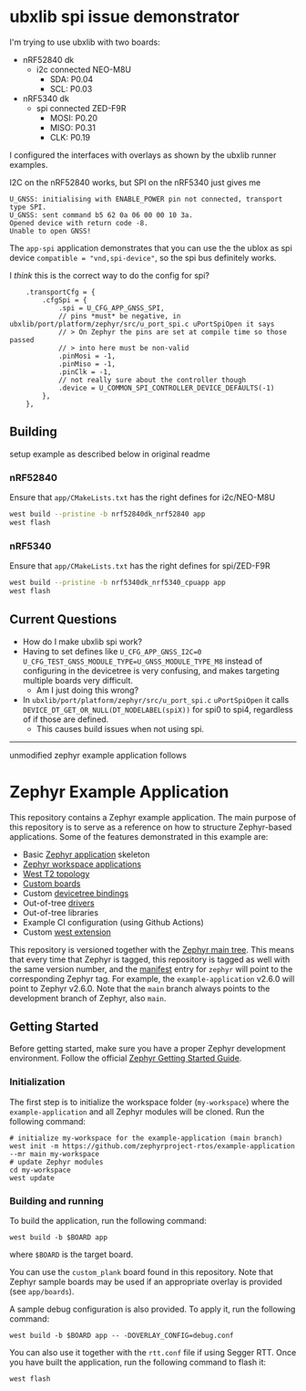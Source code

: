 # ubxlib spi issue demonstrator
I'm trying to use ubxlib with two boards:
* nRF52840 dk
  * i2c connected NEO-M8U
    * SDA: P0.04
    * SCL: P0.03
* nRF5340 dk
  * spi connected ZED-F9R
    * MOSI: P0.20
    * MISO: P0.31
    * CLK:  P0.19

I configured the interfaces with overlays as shown by the ubxlib runner examples.

I2C on the nRF52840 works, but SPI on the nRF5340 just gives me
```
U_GNSS: initialising with ENABLE_POWER pin not connected, transport type SPI.
U_GNSS: sent command b5 62 0a 06 00 00 10 3a.
Opened device with return code -8.
Unable to open GNSS!
```

The `app-spi` application demonstrates that you can use the the ublox as spi device `compatible = "vnd,spi-device"`,
so the spi bus definitely works.

I *think* this is the correct way to do the config for spi?
```
    .transportCfg = {
        .cfgSpi = {
            .spi = U_CFG_APP_GNSS_SPI,
            // pins *must* be negative, in ubxlib/port/platform/zephyr/src/u_port_spi.c uPortSpiOpen it says
            // > On Zephyr the pins are set at compile time so those passed
            // > into here must be non-valid
            .pinMosi = -1,
            .pinMiso = -1,
            .pinClk = -1,
            // not really sure about the controller though
            .device = U_COMMON_SPI_CONTROLLER_DEVICE_DEFAULTS(-1)
        },
    },
```

## Building
setup example as described below in original readme
### nRF52840
Ensure that `app/CMakeLists.txt` has the right defines for i2c/NEO-M8U
```sh
west build --pristine -b nrf52840dk_nrf52840 app
west flash
```
### nRF5340
Ensure that `app/CMakeLists.txt` has the right defines for spi/ZED-F9R
```sh
west build --pristine -b nrf5340dk_nrf5340_cpuapp app
west flash
```


## Current Questions
* How do I make ubxlib spi work?
* Having to set defines like `U_CFG_APP_GNSS_I2C=0 U_CFG_TEST_GNSS_MODULE_TYPE=U_GNSS_MODULE_TYPE_M8` instead of
  configuring in the devicetree is very confusing, and makes targeting multiple boards very difficult.
  * Am I just doing this wrong?
* In `ubxlib/port/platform/zephyr/src/u_port_spi.c` `uPortSpiOpen` it calls `DEVICE_DT_GET_OR_NULL(DT_NODELABEL(spiX))`
  for spi0 to spi4, regardless of if those are defined.
  * This causes build issues when not using spi.


---
unmodified zephyr example application follows

# Zephyr Example Application

This repository contains a Zephyr example application. The main purpose of this
repository is to serve as a reference on how to structure Zephyr-based
applications. Some of the features demonstrated in this example are:

- Basic [Zephyr application][app_dev] skeleton
- [Zephyr workspace applications][workspace_app]
- [West T2 topology][west_t2]
- [Custom boards][board_porting]
- Custom [devicetree bindings][bindings]
- Out-of-tree [drivers][drivers]
- Out-of-tree libraries
- Example CI configuration (using Github Actions)
- Custom [west extension][west_ext]

This repository is versioned together with the [Zephyr main tree][zephyr]. This
means that every time that Zephyr is tagged, this repository is tagged as well
with the same version number, and the [manifest](west.yml) entry for `zephyr`
will point to the corresponding Zephyr tag. For example, the `example-application`
v2.6.0 will point to Zephyr v2.6.0. Note that the `main` branch always
points to the development branch of Zephyr, also `main`.

[app_dev]: https://docs.zephyrproject.org/latest/develop/application/index.html
[workspace_app]: https://docs.zephyrproject.org/latest/develop/application/index.html#zephyr-workspace-app
[west_t2]: https://docs.zephyrproject.org/latest/develop/west/workspaces.html#west-t2
[board_porting]: https://docs.zephyrproject.org/latest/guides/porting/board_porting.html
[bindings]: https://docs.zephyrproject.org/latest/guides/dts/bindings.html
[drivers]: https://docs.zephyrproject.org/latest/reference/drivers/index.html
[zephyr]: https://github.com/zephyrproject-rtos/zephyr
[west_ext]: https://docs.zephyrproject.org/latest/develop/west/extensions.html

## Getting Started

Before getting started, make sure you have a proper Zephyr development
environment. Follow the official
[Zephyr Getting Started Guide](https://docs.zephyrproject.org/latest/getting_started/index.html).

### Initialization

The first step is to initialize the workspace folder (``my-workspace``) where
the ``example-application`` and all Zephyr modules will be cloned. Run the following
command:

```shell
# initialize my-workspace for the example-application (main branch)
west init -m https://github.com/zephyrproject-rtos/example-application --mr main my-workspace
# update Zephyr modules
cd my-workspace
west update
```

### Building and running

To build the application, run the following command:

```shell
west build -b $BOARD app
```

where `$BOARD` is the target board.

You can use the `custom_plank` board found in this
repository. Note that Zephyr sample boards may be used if an
appropriate overlay is provided (see `app/boards`).

A sample debug configuration is also provided. To apply it, run the following
command:

```shell
west build -b $BOARD app -- -DOVERLAY_CONFIG=debug.conf
```

You can also use it together with the `rtt.conf` file if using Segger RTT. Once
you have built the application, run the following command to flash it:

```shell
west flash
```
